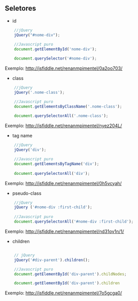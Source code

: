 ## Seletores

-  id
	
```javascript
	//jQuery
	jQuery("#nome-div");
	
	//Javascript puro
	document.getElementById('nome-div');

	document.querySelector('#nome-div');
```
Exemplo: http://jsfiddle.net/renanmpimentel/0a2oo703/

- class
```javascript
	//jQuery
	jQuery('.nome-class');

	//Javascript puro
	document.getElementsByClassName('.nome-class'); 	
	
	document.querySelectorAll('.nome-class');
```
Exemplo: http://jsfiddle.net/renanmpimentel/nyez204L/

- tag name
```javascript
	//jQuery
	jQuery('div');

	//Javascript puro
	document.getElementsByTagName('div'); 
	
	document.querySelectorAll('div');
```

Exemplo:  http://jsfiddle.net/renanmpimentel/0h5vcyah/

- pseudo-class

```javascript
	//jQuery
	jQuery ('#nome-div :first-child');
	
	//Javascript puro
	document.querySelectorAll('#nome-div :first-child');
```

Exemplo: http://jsfiddle.net/renanmpimentel/nd31ov1n/1/

- children

```javascript

	// jQuery
	jQuery('#div-parent').children();

	//Javascript puro
	document.getElementById('div-parent').childNodes;

	document.getElementById('div-parent').children
```

Exemplo: http://jsfiddle.net/renanmpimentel/7o5gcga0/
